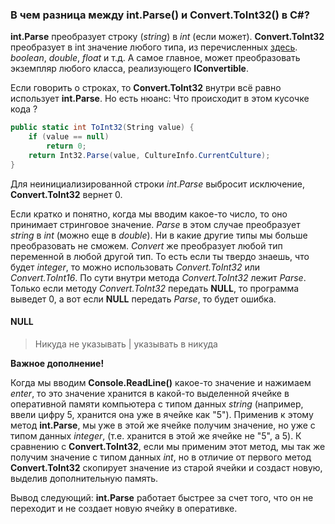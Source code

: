 ### В чем разница между int.Parse() и Convert.ToInt32() в C#?
**int.Parse** преобразует строку (*string*) в *int* (если может).
**Convert.ToInt32** преобразует в int значение любого типа, из перечисленных [здесь](https://learn.microsoft.com/ru-ru/dotnet/api/system.convert.toint32?redirectedfrom=MSDN&view=net-7.0#overloads "Convert.ToInt32 Метод"). *boolean*, *double*, *float* и т.д. А самое главное, может преобразовать экземпляр любого класса, реализующего **IConvertible**.

Если говорить о строках, то **Convert.ToInt32** внутри всё равно использует **int.Parse**. Но есть нюанс:
Что происходит в этом кусочке кода ?

```C#
public static int ToInt32(String value) {
    if (value == null)
        return 0;
    return Int32.Parse(value, CultureInfo.CurrentCulture);
}
```

Для неинициализированной строки *int*.*Parse* выбросит исключение, **Convert.ToInt32** вернет 0.

Если кратко и понятно, когда мы вводим какое-то число, то оно принимает стринговое значение. *Parse* в этом случае преобразует *string* в *int* (можно еще в *double*). Ни в какие другие типы мы больше преобразовать не сможем. *Convert* же преобразует любой тип переменной в любой другой тип. То есть если ты твердо знаешь, что будет *integer*, то можно использовать *Convert.ToInt32* или *Convert.ToInt16*. По сути внутри метода *Convert.ToInt32* лежит *Parse*. Только если методу *Convert.ToInt32* передать **NULL**, то программа выведет 0, а вот если **NULL** передать *Parse*, то будет ошибка.

#### NULL

> Никуда не указывать | указывать в никуда

**Важное дополнение!**

Когда мы вводим **Console.ReadLine()** какое-то значение и нажимаем *enter*, то это значение хранится в какой-то выделенной ячейке в оперативной памяти компьютера с типом данных *string* (например, ввели цифру 5, хранится она уже в ячейке как "5").
Применив к этому метод **int.Parse**, мы уже в этой же ячейке получим значение, но уже с типом данных *integer*, (т.е. хранится в этой же ячейке не "5", а 5).
К сравнению с **Convert.ToInt32**, если мы применим этот метод, мы так же получим значение с типом данных *int*, но в отличие от первого метод **Convert.ToInt32** скопирует значение из старой ячейки и создаст новую, выделив дополнительную память.

Вывод следующий: **int.Parse** работает быстрее за счет того, что он не переходит и не создает новую ячейку в оперативке.